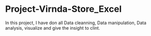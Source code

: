 # Project-Virnda-Store_Excel
In this project, I have don all Data cleanning, Data manipulation, Data analysis, visualize and give the insight to clint.
